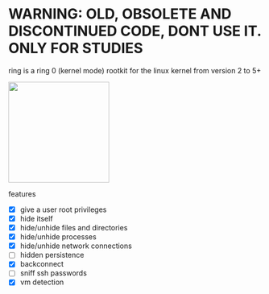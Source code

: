 # WARNING: OLD, OBSOLETE AND DISCONTINUED CODE, DONT USE IT. ONLY FOR STUDIES

ring is a ring 0 (kernel mode) rootkit for the linux kernel from version 2 to 5+

<img src="https://upload.wikimedia.org/wikipedia/commons/d/d4/One_Ring_Blender_Render.png" height="200">

features
- [x] give a user root privileges
- [x] hide itself
- [x] hide/unhide files and directories
- [x] hide/unhide processes
- [x] hide/unhide network connections
- [ ] hidden persistence
- [x] backconnect
- [ ] sniff ssh passwords
- [x] vm detection
